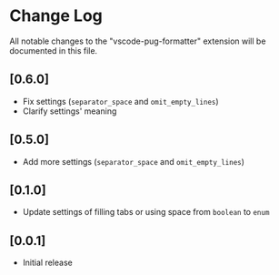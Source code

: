 # Change Log

All notable changes to the "vscode-pug-formatter" extension will be documented in this file.
## [0.6.0]
- Fix settings (`separator_space` and `omit_empty_lines`)
- Clarify settings' meaning

## [0.5.0]

- Add more settings (`separator_space` and `omit_empty_lines`)

## [0.1.0]

- Update settings of filling tabs or using space from `boolean` to `enum`

## [0.0.1]

- Initial release